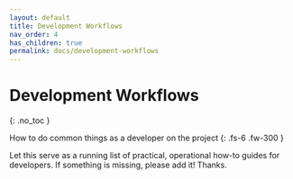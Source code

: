 ```yaml
---
layout: default
title: Development Workflows
nav_order: 4
has_children: true
permalink: docs/development-workflows
---
```


# Development Workflows

{: .no_toc }

How to do common things as a developer on the project
{: .fs-6 .fw-300 }

Let this serve as a running list of practical, operational how-to guides for developers. If something is missing, please add it! Thanks.
